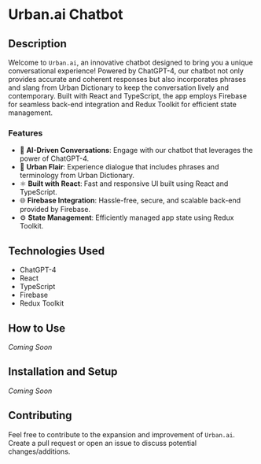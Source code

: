 # Urban.ai Chatbot

## Description

Welcome to `Urban.ai`, an innovative chatbot designed to bring you a unique conversational experience! Powered by ChatGPT-4, our chatbot not only provides accurate and coherent responses but also incorporates phrases and slang from Urban Dictionary to keep the conversation lively and contemporary. Built with React and TypeScript, the app employs Firebase for seamless back-end integration and Redux Toolkit for efficient state management.

### Features

- 🤖 **AI-Driven Conversations**: Engage with our chatbot that leverages the power of ChatGPT-4.
- 📖 **Urban Flair**: Experience dialogue that includes phrases and terminology from Urban Dictionary.
- ⚛️ **Built with React**: Fast and responsive UI built using React and TypeScript.
- 🌐 **Firebase Integration**: Hassle-free, secure, and scalable back-end provided by Firebase.
- ⚙️ **State Management**: Efficiently managed app state using Redux Toolkit.

## Technologies Used

- ChatGPT-4
- React
- TypeScript
- Firebase
- Redux Toolkit

## How to Use

_Coming Soon_

## Installation and Setup

_Coming Soon_

## Contributing

Feel free to contribute to the expansion and improvement of `Urban.ai`. Create a pull request or open an issue to discuss potential changes/additions.
